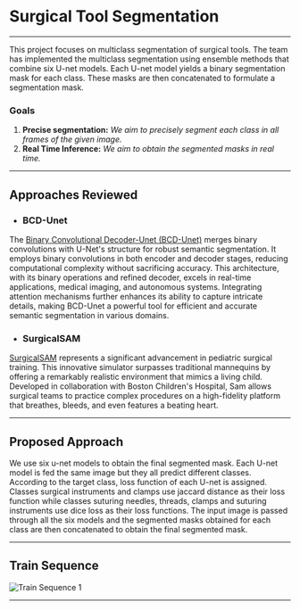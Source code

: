 # Surgical Tool Segmentation

---

This project focuses on multiclass segmentation of surgical tools. The team has implemented the multiclass segmentation using ensemble methods that combine six U-net models. Each U-net model yields a binary segmentation mask for each class. These masks are then concatenated to formulate a segmentation mask.

### Goals
1. **Precise segmentation:** *We aim to precisely segment each class in all frames of the given image.*
2. **Real Time Inference:** *We aim to obtain the segmented masks in real time.*

---

## Approaches Reviewed
- ### BCD-Unet
The [Binary Convolutional Decoder-Unet (BCD-Unet)](https://github.com/rezazad68/BCDU-Net) merges binary convolutions with
U-Net's structure for robust semantic segmentation. It employs binary convolutions in
both encoder and decoder stages, reducing computational complexity without sacrificing accuracy. This architecture, with its binary operations and refined decoder, excels in real-time applications, medical imaging, and autonomous systems. Integrating attention mechanisms further enhances its ability to capture intricate details, making BCD-Unet a powerful tool for efficient and accurate semantic segmentation in various domains.
- ### SurgicalSAM
[SurgicalSAM](https://github.com/wenxi-yue/SurgicalSAM) represents a significant advancement in pediatric surgical training. This innovative simulator surpasses traditional mannequins by offering a remarkably realistic environment that mimics a living child. Developed in collaboration with Boston Children's Hospital, Sam allows surgical teams to practice complex procedures on a high-fidelity platform that breathes, bleeds, and even features a beating heart.

---

## Proposed Approach
We use six u-net models to obtain the final segmented mask. Each U-net model is fed the same image but they all predict different classes. According to the target class, loss function of each U-net is assigned. Classes surgical instruments and clamps use jaccard distance as their loss function while classes suturing needles, threads, clamps and suturing instruments use dice loss as their loss functions. The input image is passed through all the six models and the segmented masks obtained for each class are then concatenated to obtain the final segmented mask.

---

## Train Sequence

![Train Sequence 1](https://media.giphy.com/media/v1.Y2lkPTc5MGI3NjExM2RtNmliOTdzN3Z5cjlteHF4YW0xYXI0aGllOWNzcmJlMTFvZDVoOSZlcD12MV9pbnRlcm5hbF9naWZfYnlfaWQmY3Q9Zw/Lim01RkkIaE3B8Cb79/giphy.gif)

***
